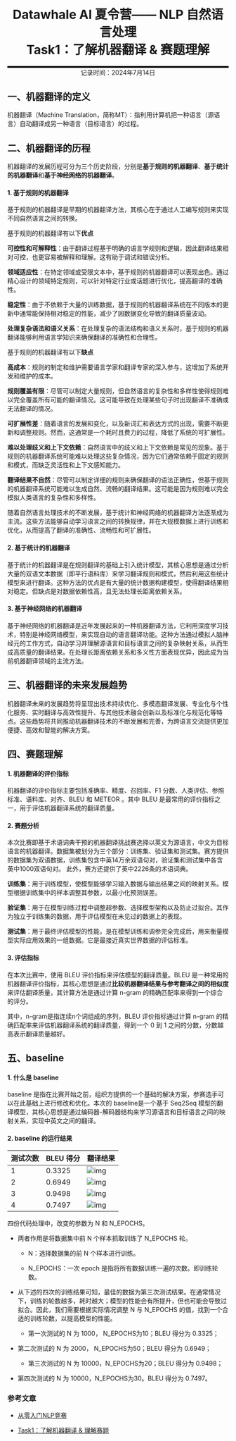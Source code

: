 <div style="border-bottom: 4px solid black; width: 100%; box-sizing: border-box; text-align: center; padding-top: 0.1rem;" align="center">
    <h1>Datawhale AI 夏令营—— NLP 自然语言处理<br/><span>Task1：了解机器翻译 & 赛题理解</span></h1>
</div>
<div style="text-align: center;" align="center">
    记录时间：2024年7月14日
</div>



## 一、机器翻译的定义

机器翻译（Machine Translation，简称MT）：指利用计算机把一种语言（源语言）自动翻译成另一种语言（目标语言）的过程。

 

## 二、机器翻译的历程

机器翻译的发展历程可分为三个历史阶段，分别是**基于规则的机器翻译**、**基于统计的机器翻译**和**基于神经网络的机器翻译**。

 

#### 1. 基于规则的机器翻译

基于规则的机器翻译是早期的机器翻译方法，其核心在于通过人工编写规则来实现不同自然语言之间的转换。

基于规则的机器翻译有以下**优点**

**可控性和可解释性**：由于翻译过程基于明确的语言学规则和逻辑，因此翻译结果相对可控，也更容易被解释和理解。这有助于调试和错误分析。

**领域适应性**：在特定领域或受限文本中，基于规则的机器翻译可以表现出色。通过精心设计的领域特定规则，可以针对特定行业或话题进行优化，提高翻译的准确性。

**稳定性**：由于不依赖于大量的训练数据，基于规则的机器翻译系统在不同版本的更新中通常能保持相对稳定的性能，减少了因数据变化导致的翻译质量波动。

**处理复杂语法和语义关系**：在处理复杂的语法结构和语义关系时，基于规则的机器翻译能够利用语言学知识来确保翻译的准确性和合理性。

 

基于规则的机器翻译有以下**缺点**

**高成本**：规则的制定和维护需要语言学家和翻译专家的深入参与，这增加了系统开发和维护的成本。

**规则覆盖有限**：尽管可以制定大量规则，但自然语言的复杂性和多样性使得规则难以完全覆盖所有可能的翻译情况。这可能导致在处理某些句子时出现翻译不准确或无法翻译的情况。

**可扩展性差**：随着语言的发展和变化，以及新词汇和表达方式的出现，需要不断更新和调整规则。然而，这通常是一个耗时且费力的过程，降低了系统的可扩展性。

**难以处理歧义和上下文依赖**：自然语言中的歧义和上下文依赖是常见的现象。基于规则的机器翻译系统可能难以处理这些复杂情况，因为它们通常依赖于固定的规则和模式，而缺乏灵活性和上下文感知能力。

**翻译结果不自然**：尽管可以制定详细的规则来确保翻译的语法正确性，但基于规则的机器翻译系统可能难以生成自然、流畅的翻译结果。这可能是因为规则难以完全模拟人类语言的复杂性和多样性。

 

随着自然语言处理技术的不断发展，基于统计和神经网络的机器翻译方法逐渐成为主流。这些方法能够自动学习语言之间的转换规律，并在大规模数据上进行训练和优化，从而提高了翻译的准确性、流畅性和可扩展性。



#### 2. **基于统计的机器翻译**

基于统计的机器翻译是在规则翻译的基础上引入统计模型，其核心思想是通过分析大量的双语文本数据（即平行语料库）来学习翻译规则和模式，然后利用这些统计模型来进行翻译。这种方法的优点是有大量的统计数据构建模型，使得翻译结果相对稳定。但缺点是对数据依赖性高，且无法处理长距离依赖关系。



#### 3. 基于神经网络的机器翻译

基于神经网络的机器翻译是近年发展起来的一种机器翻译方法，它利用深度学习技术，特别是神经网络模型，来实现自动的语言翻译功能。这种方法通过模拟人脑神经元的工作方式，自动学习并理解源语言和目标语言之间的复杂映射关系，从而生成高质量的翻译结果。在处理长距离依赖关系和多义性方面表现优异，因此成为当前机器翻译领域的主流方法。

 

## 三、机器翻译的未来发展趋势

机器翻译未来的发展趋势将呈现出技术持续优化、多模态翻译发展、专业化与个性化服务、实时翻译与高效性提升、与其他技术融合创新以及标准化与规范化等特点。这些趋势将共同推动机器翻译技术的不断发展和完善，为跨语言交流提供更加便捷、高效和智能的解决方案。

 

## 四、赛题理解

#### 1. 机器翻译的评价指标

机器翻译的评价指标主要包括准确率、‌精度、‌召回率、‌F1 分数、‌人类评估、‌参照标准、‌语料库、‌对齐、‌BLEU 和 METEOR 。其中 BLEU 是最常用的评价指标之一，用于评估机器翻译系统的翻译质量。



#### 2. 赛题分析

本次比赛即基于术语词典干预的机器翻译挑战赛选择以英文为源语言，中文为目标语言的机器翻译。数据集被划分为三个部分：训练集、验证集和测试集。赛方提供的数据集为双语数据，训练集包含中英14万余双语句对，验证集和测试集中各含英中1000双语句对。 此外，赛方还提供了英中2226条的术语词典。

**训练集**：用于训练模型，使模型能够学习输入数据与输出结果之间的映射关系。模型根据训练集中的样本调整其参数，以最小化预测误差。

**验证集**：用于在模型训练过程中调整超参数、选择模型架构以及防止过拟合。其作为独立于训练集的数据，用于评估模型在未见过的数据上的表现。

**测试集**：用于最终评估模型的性能，是在模型训练和调参完全完成后，用来衡量模型实际应用效果的一组数据。它是最接近真实世界数据的评估标准。



#### 3. 评估指标

在本次比赛中，使用 BLEU 评价指标来评估模型的翻译质量。BLEU 是一种常用的机器翻译评价指标，其核心思想是通过**比较机器翻译结果与参考翻译之间的相似度**来评估翻译质量，其计算方法是通过计算 n-gram 的精确匹配率来得到一个综合的评分。

其中，n-gram是指连续n个词组成的序列，BLEU 评价指标通过计算 n-gram 的精确匹配率来评估机器翻译系统的翻译质量，得到一个 0 到 1 之间的分数，分数越高表示翻译质量越好。

 

## 五、baseline

#### 1. 什么是 baseline

baseline 是指在比赛开始之前，组织方提供的一个基础的解决方案，参赛选手可以在此基础上进行修改和优化。本次的 baseline是一个基于 Seq2Seq 模型的翻译模型，其核心思想是通过编码器-解码器结构来学习源语言和目标语言之间的映射关系，实现中英文之间的翻译。

#### 2. baseline 的运行结果

| 测试次数 | BLEU 得分 | 翻译结果                                                     |
| -------- | --------- | ------------------------------------------------------------ |
| 1        | 0.3325    | ![img](https://github.com/zps1011/zps1011_learning_notes/blob/main/%E7%BB%84%E9%98%9F%E5%AD%A6%E4%B9%A0/NLP%E8%87%AA%E7%84%B6%E8%AF%AD%E8%A8%80%E5%A4%84%E7%90%86/images/Task1_01.png) |
| 2        | 0.6949    | ![img](https://github.com/zps1011/zps1011_learning_notes/blob/main/%E7%BB%84%E9%98%9F%E5%AD%A6%E4%B9%A0/NLP%E8%87%AA%E7%84%B6%E8%AF%AD%E8%A8%80%E5%A4%84%E7%90%86/images/Task1_02.png) |
| 3        | 0.9498    | ![img](https://github.com/zps1011/zps1011_learning_notes/blob/main/%E7%BB%84%E9%98%9F%E5%AD%A6%E4%B9%A0/NLP%E8%87%AA%E7%84%B6%E8%AF%AD%E8%A8%80%E5%A4%84%E7%90%86/images/Task1_03.png) |
| 4        | 0.7497    | ![img](https://github.com/zps1011/zps1011_learning_notes/blob/main/%E7%BB%84%E9%98%9F%E5%AD%A6%E4%B9%A0/NLP%E8%87%AA%E7%84%B6%E8%AF%AD%E8%A8%80%E5%A4%84%E7%90%86/images/Task1_04.png) |

四份代码处理中，改变的参数为 N 和 N_EPOCHS。

- 两者作用是将数据集中前 N 个样本抓取训练了 N_EPOCHS 轮。
  - N：选择数据集的前 N 个样本进行训练。

  - N_EPOCHS：一次 epoch 是指将所有数据训练一遍的次数。即训练轮数。
- 从下述的四次的训练结果可知，最佳的数据为第三次测试结果。在通常情况下，训练的轮数越多，耗时越大；模型的性能会有所提升，但也可能会导致过拟合。因此，我们需要根据实际情况调整 N 与 N_EPOCHS 的值，找到一个合适的训练轮数，以提高模型的性能。

  - 第一次测试的 N 为 1000，  N_EPOCHS为10；BLEU 得分为 0.3325；
- 第二次测试的 N 为 2000，  N_EPOCHS为50；BLEU 得分为 0.6949；
  - 第三次测试的 N 为 10000，N_EPOCHS为20；BLEU 得分为 0.9498；
- 第四次测试的 N 为 10000，N_EPOCHS为30。BLEU 得分为 0.7497。



### 参考文章

- [从零入门NLP竞赛](https://datawhaler.feishu.cn/wiki/TObSwHZdFi2y0XktauWcolpcnyf)

- [Task1：了解机器翻译 & 理解赛题](https://datawhaler.feishu.cn/wiki/FVs2wAVN5iqHMqk5lW2ckfhAncb)